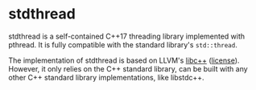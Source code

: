 # stdthread

stdthread is a self-contained C++17 threading library implemented with
pthread. It is fully compatible with the standard library's `std::thread`.

The implementation of stdthread is based on LLVM's
[libc++](https://github.com/llvm/llvm-project/tree/main/libcxx)
([license](https://github.com/llvm/llvm-project/blob/main/libcxx/LICENSE.TXT)).
However, it only relies on the C++ standard library, can be built with any
other C++ standard library implementations, like libstdc++.
